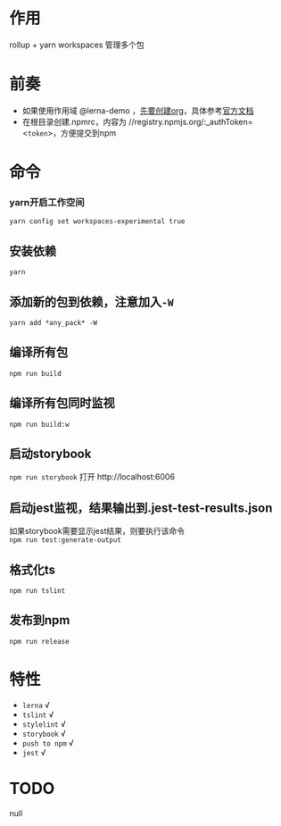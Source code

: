# 作用
rollup + yarn workspaces 管理多个包

# 前奏
- 如果使用作用域 @lerna-demo ，[先要创建org]( https://www.npmjs.com/org/create)，具体参考[官方文档](https://docs.npmjs.com/creating-and-publishing-scoped-public-packages) 
- 在根目录创建.npmrc，内容为 //registry.npmjs.org/:_authToken=<`token`>，方便提交到npm

# 命令
### yarn开启工作空间
`yarn config set workspaces-experimental true`

## 安装依赖
`yarn`

## 添加新的包到依赖，注意加入`-W`
`yarn add *any_pack* -W`

## 编译所有包
`npm run build`

## 编译所有包同时监视
`npm run build:w`

## 启动storybook
`npm run storybook`
打开 http://localhost:6006

## 启动jest监视，结果输出到.jest-test-results.json
如果storybook需要显示jest结果，则要执行该命令  
`npm run test:generate-output`

## 格式化ts
`npm run tslint`

## 发布到npm
`npm run release`

# 特性
- `lerna`  √
- `tslint`  √
- `stylelint`  √
- `storybook`  √
- `push to npm` √
- `jest` √

# TODO 
null